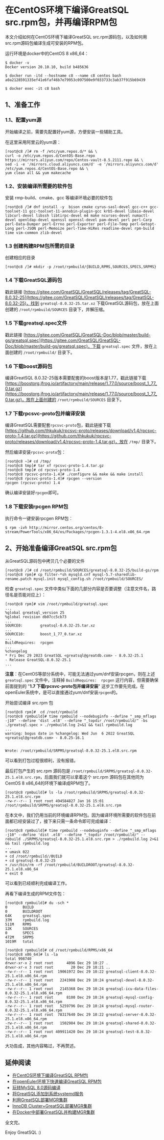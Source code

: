 # 在CentOS环境下编译GreatSQL src.rpm包，并再编译RPM包

本文介绍如何在CentOS环境下编译GreatSQL src.rpm源码包，以及如何用src.rpm源码包编译生成可安装的RPM包。

运行环境是docker中的CentOS 8 x86_64：
```
$ docker -v
Docker version 20.10.10, build b485636

$ docker run -itd --hostname c8 --name c8 centos bash
a0a2128591335ef41e6faf46b7e79953c097500e9f033733c3ab37f915b69439

$ docker exec -it c8 bash
```

## 1、准备工作
### 1.1、配置yum源
开始编译之前，需要先配置好yum源，方便安装一些辅助工具。

在这里采用阿里云的yum源：
```
[root@c8 /]# rm -f /etc/yum.repos.d/* && \
curl -o /etc/yum.repos.d/CentOS-Base.repo https://mirrors.aliyun.com/repo/Centos-vault-8.5.2111.repo && \
sed -i -e '/mirrors.cloud.aliyuncs.com/d' -e '/mirrors.aliyuncs.com/d' /etc/yum.repos.d/CentOS-Base.repo && \
yum clean all && yum makecache
```

### 1.2、安装编译所需要的软件包
安装 rmp-build、cmake、gcc 等编译环境必要的软件包
```
[root@c8 /]# dnf install -y  bison cmake cyrus-sasl-devel gcc-c++ gcc-toolset-11 gcc-toolset-11-annobin-plugin-gcc krb5-devel libaio-devel libcurl-devel libssh libtirpc-devel m4 make ncurses-devel numactl-devel openldap-devel openssl openssl-devel pam-devel perl perl-Carp perl-Data-Dumper perl-Errno perl-Exporter perl-File-Temp perl-Getopt-Long perl-JSON perl-Memoize perl-Time-HiRes readline-devel rpm-build time vim-common zlib-devel
```

### 1.3 创建构建RPM包所需的目录

创建相应的目录
```
[root@c8 /]# mkdir -p /root/rpmbuild/{BUILD,RPMS,SOURCES,SPECS,SRPMS}
```

### 1.4 下载GreatSQL源码包
戳此链接 [https://gitee.com/GreatSQL/GreatSQL/releases/tag/GreatSQL-8.0.32-25](https://gitee.com/GreatSQL/GreatSQL/releases/tag/GreatSQL-8.0.32-25)，找到 `greatsql-8.0.32-25.tar.xz` 下载GreatSQL源码包，放在上面创建的 `/root/rpmbuild/SOURCES` 目录下，并解压缩。

### 1.5 下载greatsql.spec文件
戳此链接 [https://gitee.com/GreatSQL/GreatSQL-Doc/blob/master/build-gs/greatsql.spec](https://gitee.com/GreatSQL/GreatSQL-Doc/blob/master/build-gs/greatsql.spec)，下载 `greatsql.spec` 文件，放在上面创建的 `/root/rpmbuild/` 目录下。

### 1.6 下载boost源码包
编译GreatSQL 8.0.32-25版本需要配套的boost版本是1.77，戳此链接下载 [https://boostorg.jfrog.io/artifactory/main/release/1.77.0/source/boost_1_77_0.tar.gz](https://boostorg.jfrog.io/artifactory/main/release/1.77.0/source/boost_1_77_0.tar.gz)，放在上面创建的 `/root/rpmbuild/SOURCES` 目录下。

### 1.7 下载rpcsvc-proto包并编译安装
编译GreatSQL需要配套`rpcsvc-proto`包，戳此链接下载 [https://github.com/thkukuk/rpcsvc-proto/releases/download/v1.4/rpcsvc-proto-1.4.tar.gz](https://github.com/thkukuk/rpcsvc-proto/releases/download/v1.4/rpcsvc-proto-1.4.tar.gz)，放在 `/tmp/` 目录下。

然后编译安装`rpcsvc-proto`包：
```
[root@c8 ~]# cd /tmp/
[root@c8 tmp]# tar xf rpcsvc-proto-1.4.tar.gz
[root@c8 tmp]# cd rpcsvc-proto-1.4
[root@c8 rpcsvc-proto-1.4]# ./configure && make && make install
[root@c8 rpcsvc-proto-1.4]# rpcgen --version
rpcgen (rpcsvc-proto) 1.4
```
确认编译安装好`rpcgen`即可。

### 1.8 下载安装rpcgen RPM包
执行命令一键安装rpcgen RPM包：
```
$ rpm -ivh http://mirror.centos.org/centos/8-stream/PowerTools/x86_64/os/Packages/rpcgen-1.3.1-4.el8.x86_64.rpm
```

## 2、开始准备编译GreatSQL src.rpm包

从GreatSQL源码包中拷贝几个必要的文件
```
[root@c8 /]# cd /root/rpmbuild/SOURCES/greatsql-8.0.32-25/build-gs/rpm
[root@c8 rpm]# cp filter-*sh mysqld.cnf mysql-5.7-sharedlib-rename.patch mysql.init mysql_config.sh /root/rpmbuild/SOURCES/
```

检查 `greatsql.spec` 文件中类似下面的几部分内容是否要调整（注意文件名，路径名是否能对应上）：
```
[root@c8 rpm]# vim /root/rpmbuild/greatsql.spec
...
%global greatsql_version 25
%global revision db07cc5cb73
...
SOURCE0:        greatsql-8.0.32-25.tar.xz
...
SOURCE10:       boost_1_77_0.tar.xz
...
BuildRequires:  rpcgen
...
%changelog
* Fri Dec 29 2023 GreatSQL <greatsql@greatdb.com> - 8.0.32-25.1
- Release GreatSQL-8.0.32-25.1
...
```
**注意**：在CentOS等部分系统中，可能无法通过yum/dnf安装rpcgen，则在上述 `greatsql.spec` 文件中，注释掉 `BuildRequires:  rpcgen` 这行内容，但需要确保前面提到的 "**1.7 下载rpcsvc-proto包并编译安装**" 这步工作要先完成。在openEuler系统中，是可以直接通过yum/dnf安装`rpcgen`的。

开始尝试编译 src.rpm 包
```
[root@c8 rpm]#  cd /root/rpmbuild
[root@c8 rpmbuild]# time rpmbuild --nodebuginfo --define "_smp_mflags -j10" --define 'dist .el8' --define "_topdir /root/rpmbuild/" -bs ./greatsql.spec > ./rpmbuild.log 2>&1 && tail rpmbuild.log
...
warning: bogus date in %changelog: Wed Jun  6 2022 GreatSQL <greatsql@greatdb.com> - 8.0.25-16.1


Wrote: /root/rpmbuild/SRPMS/greatsql-8.0.32-25.1.el8.src.rpm
```
可以看到打包过程很顺利，没有报错。

最后打包产生的 src.rpm 源码包是 `/root/rpmbuild/SRPMS/greatsql-8.0.32-25.1.el8.src.rpm`，后面我们就可以拿着这个 src.rpm 源码包在其他同为CentOS 8 x86_64的环境下编译成RPM包了。
```
[root@c8 rpmbuild]# ls -la /root/rpmbuild/SRPMS/greatsql-8.0.32-25.1.el8.src.rpm
-rw-r--r-- 1 root root 494584827 Jan 16 15:01 /root/rpmbuild/SRPMS/greatsql-8.0.32-25.1.el8.src.rpm
```

在本文中，我们仍用当前的环境编译RPM包。因为编译环境所需要的软件包在前面都已经安装过了，接下来只需一条命令即可完成编译：
```
[root@c8 rpmbuild]# time rpmbuild --nodebuginfo --define "_smp_mflags -j10" --define 'dist .el8' --define "_topdir /root/rpmbuild/" --rebuild ./SRPMS/greatsql-8.0.32-25.1.el8.src.rpm > ./rpmbuild.log 2>&1 && tail rpmbuild.log
...
+ umask 022
+ cd /root/rpmbuild//BUILD
+ cd greatsql-8.0.32-25
+ /usr/bin/rm -rf /root/rpmbuild/BUILDROOT/greatsql-8.0.32-25.1.el8.x86_64
+ exit 0
```
可以看到已经顺利完成编译工作。

再看下编译生成的RPM文件包：
```
[root@c8 rpmbuild]# du -sch *
0       BUILD
0       BUILDROOT
64K     greatsql.spec
37M     rpmbuild.log
511M    RPMS
12K     SOURCES
0       SPECS
472M    SRPMS
1019M   total

[root@c8 rpmbuild]# cd /root/rpmbuild/RPMS/x86_64
[root@c8 x86_64]# ls -la
total 998740
drwxr-xr-x 2 root root      4096 Dec 29 10:27 .
drwxr-xr-x 3 root root        20 Dec 29 10:21 ..
-rw-r--r-- 1 root root  19061972 Dec 29 10:22 greatsql-client-8.0.32-25.1.el8.x86_64.rpm
-rw-r--r-- 1 root root   2241908 Dec 29 10:24 greatsql-devel-8.0.32-25.1.el8.x86_64.rpm
-rw-r--r-- 1 root root   2145368 Dec 29 10:24 greatsql-icu-data-files-8.0.32-25.1.el8.x86_64.rpm
-rw-r--r-- 1 root root      8100 Dec 29 10:24 greatsql-mysql-config-8.0.32-25.1.el8.x86_64.rpm
-rw-r--r-- 1 root root   5259796 Dec 29 10:24 greatsql-mysql-router-8.0.32-25.1.el8.x86_64.rpm
-rw-r--r-- 1 root root  78317640 Dec 29 10:22 greatsql-server-8.0.32-25.1.el8.x86_64.rpm
-rw-r--r-- 1 root root   1502984 Dec 29 10:24 greatsql-shared-8.0.32-25.1.el8.x86_64.rpm
-rw-r--r-- 1 root root 409911420 Dec 29 10:24 greatsql-test-8.0.32-25.1.el8.x86_64.rpm
```

大功告成，其他内容略过，不再赘述。

## 延伸阅读
- [在CentOS环境下编译GreatSQL RPM包](https://mp.weixin.qq.com/s/IBliENob9nJ594PuAamL9A)
- [在openEuler环境下快速编译GreatSQL RPM包](https://mp.weixin.qq.com/s/rA62l7n18vCJdAvl16EoKQ)
- [玩转MySQL 8.0源码编译](https://mp.weixin.qq.com/s/Lrx-YYYWtHHaxLfY_UZ8GQ)
- [将GreatSQL添加到系统systemd服务](https://mp.weixin.qq.com/s/tSA-DrWT13GN45Csq2tQoA)
- [利用GreatSQL部署MGR集群](https://mp.weixin.qq.com/s/gLaLybt46PqXlV4qWFfyng)
- [InnoDB Cluster+GreatSQL部署MGR集群](https://mp.weixin.qq.com/s/1QUt-rK_5L_UnaLClyve1w)
- [在Docker中部署GreatSQL并构建MGR集群](https://mp.weixin.qq.com/s/CfrYEQD54EXD9mLJJPGs-A)

全文完。

Enjoy GreatSQL :)

